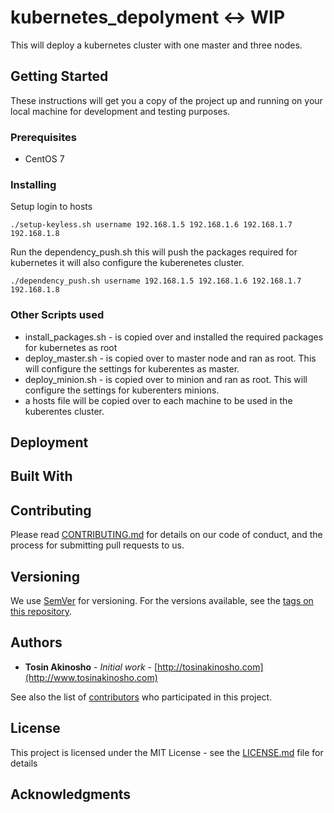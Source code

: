 # kubernetes_depolyment <-> WIP

This will deploy a kubernetes cluster with one master and three nodes.

## Getting Started

These instructions will get you a copy of the project up and running on your local machine for development and testing purposes.

### Prerequisites
* CentOS 7 

### Installing
Setup login to hosts
```
./setup-keyless.sh username 192.168.1.5 192.168.1.6 192.168.1.7 192.168.1.8
```

Run the  dependency_push.sh this will push the packages required for kubernetes it will also configure the kuberenetes cluster.
```
./dependency_push.sh username 192.168.1.5 192.168.1.6 192.168.1.7 192.168.1.8
```


### Other Scripts used 
* install_packages.sh  - is copied over and installed the required packages for kubernetes as root
* deploy_master.sh - is copied over to master node and ran as root. This will configure the settings for kuberentes as master. 
* deploy_minion.sh - is copied over to minion and ran as root. This will configure the settings for kuberenters minions.
* a hosts file will be copied over to each machine to be used in the kuberentes cluster. 

## Deployment


## Built With


## Contributing

Please read [CONTRIBUTING.md]() for details on our code of conduct, and the process for submitting pull requests to us.

## Versioning

We use [SemVer](http://semver.org/) for versioning. For the versions available, see the [tags on this repository](https://github.com/your/project/tags). 

## Authors

* **Tosin Akinosho** - *Initial work* - [http://tosinakinosho.com](http://www.tosinakinosho.com)

See also the list of [contributors](https://github.com/your/project/contributors) who participated in this project.

## License

This project is licensed under the MIT License - see the [LICENSE.md](LICENSE.md) file for details

## Acknowledgments


